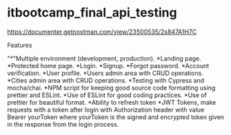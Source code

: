 # itbootcamp_final_api_testing
https://documenter.getpostman.com/view/23500535/2s847A1H7C

Features

"*"Multiple environment (development, production).
*Landing page.
*Protected home page.
*Login.
*Signup.
*Forgot password.
*Account verification.
*User profile.
*Users admin area with CRUD operations.
*Cities admin area with CRUD operations.
*Testing with Cypress and mocha/chai.
*NPM script for keeping good source code formatting using prettier and ESLint.
*Use of ESLint for good coding practices.
*Use of prettier for beautiful format.
*Ability to refresh token
*JWT Tokens, make requests with a token after login with Authorization header with value Bearer yourToken where yourToken is the signed and encrypted token given in the response from the login process.
